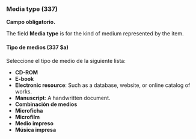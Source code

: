 ### Media type (337)

**Campo obligatorio.**

The field **Media type** is for the kind of medium represented by the item.

#### Tipo de medios (337 $a)

Seleccione el tipo de medio de la siguiente lista:

- **CD-ROM**
- **E-book**
- **Electronic resource**: Such as a database, website, or online catalog of works.
- **Manuscript**: A handwritten document.
- **Combinación de medios**
- **Microficha**
- **Microfilm**
- **Medio impreso**
- **Música impresa**  
